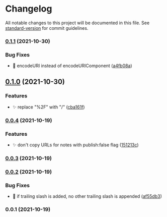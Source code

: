 # Changelog

All notable changes to this project will be documented in this file. See [standard-version](https://github.com/conventional-changelog/standard-version) for commit guidelines.

### [0.1.1](https://github.com/kometenstaub/copy-publish-url/compare/0.1.0...0.1.1) (2021-10-30)


### Bug Fixes

* :bug: encodeURI instead of encodeURIComponent ([a4fb08a](https://github.com/kometenstaub/copy-publish-url/commit/a4fb08a91d7b596d933f6260171ee0e94f040703))

## [0.1.0](https://github.com/kometenstaub/copy-publish-url/compare/0.0.4...0.1.0) (2021-10-30)


### Features

* :sparkles: replace "%2F" with "/" ([cba161f](https://github.com/kometenstaub/copy-publish-url/commit/cba161fed017af7e58eb85cf99c6204d12048744))

### [0.0.4](https://github.com/kometenstaub/copy-publish-url/compare/0.0.3...0.0.4) (2021-10-19)


### Features

* :sparkles: don't copy URLs for notes with publish:false flag ([151213c](https://github.com/kometenstaub/copy-publish-url/commit/151213ca20c0c2e6225471e112c15d9f64109a49))

### [0.0.3](https://github.com/kometenstaub/copy-publish-url/compare/0.0.2...0.0.3) (2021-10-19)

### [0.0.2](https://github.com/kometenstaub/copy-publish-url/compare/0.0.1...0.0.2) (2021-10-19)


### Bug Fixes

* :bug: if trailing slash is added, no other trailing slash is appended ([af55db3](https://github.com/kometenstaub/copy-publish-url/commit/af55db3a9c37054eeb29a7c236a1950d45232ae1))

### 0.0.1 (2021-10-19)

